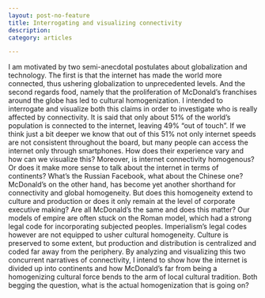 ```yaml
---
layout: post-no-feature
title: Interrogating and visualizing connectivity
description: 
category: articles

---
```


I am motivated by two semi-anecdotal postulates about globalization and technology. The first is that the internet has made the world more connected, thus ushering globalization to unprecedented levels. And the second regards food, namely that the proliferation of McDonald’s franchises around the globe has led to cultural homogenization. I intended to interrogate and visualize both this claims in order to investigate who is really affected by connectivity. It is said that only about 51% of the world’s population is connected to the internet, leaving 49% “out of touch”. If we think just a bit deeper we know that out of this 51% not only internet speeds are not consistent throughout the board, but many people can access the internet only through smartphones. How does their experience vary and how can we visualize this? Moreover, is internet connectivity homogenous? Or does it make more sense to talk about the internet in terms of continents? What’s the Russian Facebook, what about the Chinese one? McDonald’s on the other hand, has become yet another shorthand for connectivity and global homogeneity. But does this homogeneity extend to culture and production or does it only remain at the level of corporate executive making? Are all McDonald’s the same and does this matter? Our models of empire are often stuck on the Roman model, which had a strong legal code for incorporating subjected peoples. Imperialism’s legal codes however are not equipped to usher cultural homogeneity. Culture is preserved to some extent, but production and distribution is centralized and coded far away from the periphery. By analyzing and visualizing this two concurrent narratives of connectivity, I intend to show how the internet is divided up into continents and how McDonald’s far from being a homogenizing cultural force bends to the arm of local cultural tradition. Both begging the question, what is the actual homogenization that is going on? 
